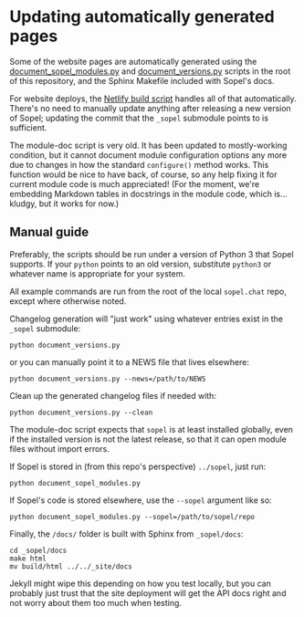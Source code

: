 # Updating automatically generated pages

Some of the website pages are automatically generated using the
[document_sopel_modules.py](document_sopel_modules.py) and
[document_versions.py](document_versions.py) scripts in the root of this
repository, and the Sphinx Makefile included with Sopel's docs.

For website deploys, the [Netlify build script](netlify-build.sh) handles all
of that automatically. There's no need to manually update anything after
releasing a new version of Sopel; updating the commit that the `_sopel`
submodule points to is sufficient.

The module-doc script is very old. It has been updated to mostly-working
condition, but it cannot document module configuration options any more due to
changes in how the standard `configure()` method works. This function would be
nice to have back, of course, so any help fixing it for current module code is
much appreciated! (For the moment, we're embedding Markdown tables in
docstrings in the module code, which is… kludgy, but it works for now.)


## Manual guide

Preferably, the scripts should be run under a version of Python 3 that Sopel
supports. If your `python` points to an old version, substitute `python3` or
whatever name is appropriate for your system.

All example commands are run from the root of the local `sopel.chat` repo,
except where otherwise noted.

Changelog generation will "just work" using whatever entries exist in the
`_sopel` submodule:

    python document_versions.py

or you can manually point it to a NEWS file that lives elsewhere:

    python document_versions.py --news=/path/to/NEWS

Clean up the generated changelog files if needed with:

    python document_versions.py --clean

The module-doc script expects that `sopel` is at least installed globally,
even if the installed version is not the latest release, so that it can open
module files without import errors.

If Sopel is stored in (from this repo's perspective) `../sopel`, just run:

    python document_sopel_modules.py

If Sopel's code is stored elsewhere, use the `--sopel` argument like so:

    python document_sopel_modules.py --sopel=/path/to/sopel/repo

Finally, the `/docs/` folder is built with Sphinx from `_sopel/docs`:

    cd _sopel/docs
    make html
    mv build/html ../../_site/docs

Jekyll might wipe this depending on how you test locally, but you can probably
just trust that the site deployment will get the API docs right and not worry
about them too much when testing.
